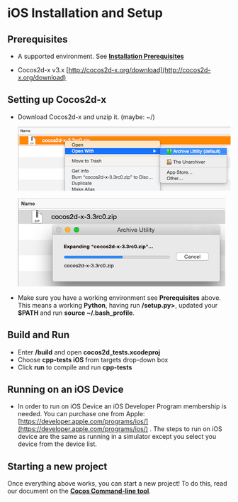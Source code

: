 # iOS Installation and Setup

## Prerequisites
* A supported environment. See **[Installation Prerequisites](A/index.html)**

* Cocos2d-x v3.x [http://cocos2d-x.org/download](http://cocos2d-x.org/download)

## Setting up Cocos2d-x
* Download Cocos2d-x and unzip it. (maybe: ~/)

    ![](iOS-img/unzip.png "")

    ![](iOS-img/unzipping.png "")

* Make sure you have a working environment see __Prerequisites__ above. This means
a working __Python__, having run __<cocos2d-x root>/setup.py>__, updated your
__$PATH__ and run __source ~/.bash_profile__.

## Build and Run
* Enter __<cocos2d-x root>/build__ and open __cocos2d_tests.xcodeproj__
* Choose __cpp-tests iOS__ from targets drop-down box
* Click __run__ to compile and run __cpp-tests__

## Running on an iOS Device
* In order to run on iOS Device an iOS Developer Program membership is needed.
You can purchase one from Apple: [https://developer.apple.com/programs/ios/](https://developer.apple.com/programs/ios/)
. The steps to run on iOS device are the same as running in a simulator except
you select you device from the device list.

## Starting a new project
Once everything above works, you can start a new project! To do this, read our
document on the **[Cocos Command-line tool](../editors_and_tools/cocosCLTool/)**.
